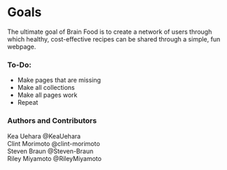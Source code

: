 # Goals  
The ultimate goal of Brain Food is to create a network of users through which healthy, cost-effective recipes can be shared through a simple, fun webpage.


### To-Do:  
- Make pages that are missing
- Make all collections
- Make all pages work
- Repeat


### Authors and Contributors
Kea Uehara @KeaUehara  
Clint Morimoto @clint-morimoto  
Steven Braun @Steven-Braun  
Riley Miyamoto @RileyMiyamoto  

